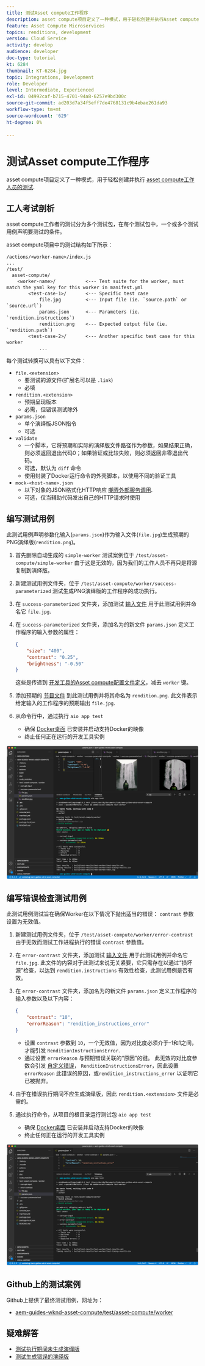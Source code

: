 ```yaml
---
title: 测试Asset compute工作程序
description: asset compute项目定义了一种模式，用于轻松创建并执行Asset compute工作程序的测试。
feature: Asset Compute Microservices
topics: renditions, development
version: Cloud Service
activity: develop
audience: developer
doc-type: tutorial
kt: 6284
thumbnail: KT-6284.jpg
topic: Integrations, Development
role: Developer
level: Intermediate, Experienced
exl-id: 04992caf-b715-4701-94a8-6257e9bd300c
source-git-commit: ad203d7a34f5eff7de4768131c9b4ebae261da93
workflow-type: tm+mt
source-wordcount: '629'
ht-degree: 0%

---
```


# 测试Asset compute工作程序

asset compute项目定义了一种模式，用于轻松创建并执行 [asset compute工作人员的测试](https://experienceleague.adobe.com/docs/asset-compute/using/extend/test-custom-application.html).

## 工人考试剖析

asset compute工作者的测试分为多个测试包，在每个测试包中，一个或多个测试用例声明要测试的条件。

asset compute项目中的测试结构如下所示：

```
/actions/<worker-name>/index.js
...
/test/
  asset-compute/
    <worker-name>/           <--- Test suite for the worker, must match the yaml key for this worker in manifest.yml
        <test-case-1>/       <--- Specific test case 
            file.jpg         <--- Input file (ie. `source.path` or `source.url`)
            params.json      <--- Parameters (ie. `rendition.instructions`)
            rendition.png    <--- Expected output file (ie. `rendition.path`)
        <test-case-2>/       <--- Another specific test case for this worker
            ...
```

每个测试转换可以具有以下文件：

+ `file.<extension>`
   + 要测试的源文件(扩展名可以是 `.link`)
   + 必填
+ `rendition.<extension>`
   + 预期呈现版本
   + 必需，但错误测试除外
+ `params.json`
   + 单个演绎版JSON指令
   + 可选
+ `validate`
   + 一个脚本，它将预期和实际的演绎版文件路径作为参数，如果结果正确，则必须返回退出代码0；如果验证或比较失败，则必须返回非零退出代码。
   + 可选，默认为 `diff` 命令
   + 使用封装了Docker运行命令的外壳脚本，以使用不同的验证工具
+ `mock-<host-name>.json`
   + 以下对象的JSON格式化HTTP响应 [嘲弄外部服务调用](https://www.mock-server.com/mock_server/creating_expectations.html).
   + 可选，仅当辅助代码发出自己的HTTP请求时使用

## 编写测试用例

此测试用例声明参数化输入(`params.json`)作为输入文件(`file.jpg`)生成预期的PNG演绎版(`rendition.png`)。

1. 首先删除自动生成的 `simple-worker` 测试案例位于 `/test/asset-compute/simple-worker` 由于这是无效的，因为我们的工作人员不再只是将源复制到演绎版。
1. 新建测试用例文件夹，位于 `/test/asset-compute/worker/success-parameterized` 测试生成PNG演绎版的工作程序的成功执行。
1. 在 `success-parameterized` 文件夹，添加测试 [输入文件](./assets/test/success-parameterized/file.jpg) 用于此测试用例并命名它 `file.jpg`.
1. 在 `success-parameterized` 文件夹，添加名为的新文件 `params.json` 定义工作程序的输入参数的属性：

   ```json
   { 
       "size": "400",
       "contrast": "0.25",
       "brightness": "-0.50"
   }
   ```

   这些是传递到 [开发工具的Asset compute配置文件定义](../develop/development-tool.md)，减去 `worker` 键。

1. 添加预期的 [节目文件](./assets/test/success-parameterized/rendition.png) 到此测试用例并将其命名为 `rendition.png`. 此文件表示给定输入的工作程序的预期输出 `file.jpg`.
1. 从命令行中，通过执行 `aio app test`
   + 确保 [Docker桌面](../set-up/development-environment.md#docker) 已安装并启动支持Docker的映像
   + 终止任何正在运行的开发工具实例

![测试 — 成功 ](./assets/test/success-parameterized/result.png)

## 编写错误检查测试用例

此测试用例测试旨在确保Worker在以下情况下抛出适当的错误： `contrast` 参数设置为无效值。

1. 新建测试用例文件夹，位于 `/test/asset-compute/worker/error-contrast` 由于无效而测试工作进程执行的错误 `contrast` 参数值。
1. 在 `error-contrast` 文件夹，添加测试 [输入文件](./assets/test/error-contrast/file.jpg) 用于此测试用例并命名它 `file.jpg`. 此文件的内容对于此测试来说无关紧要，它只需存在以通过“损坏源”检查，以达到 `rendition.instructions` 有效性检查，此测试用例是否有效。
1. 在 `error-contrast` 文件夹，添加名为的新文件 `params.json` 定义工作程序的输入参数以及以下内容：

   ```json
   {
       "contrast": "10",
       "errorReason": "rendition_instructions_error"
   }
   ```

   + 设置 `contrast` 参数到 `10`，一个无效值，因为对比度必须介于–1和1之间，才能引发 `RenditionInstructionsError`.
   + 通过设置 `errorReason` 与预期错误关联的“原因”的键。 此无效的对比度参数会引发 [自定义错误](../develop/worker.md#errors)， `RenditionInstructionsError`，因此设置 `errorReason` 此错误的原因，或`rendition_instructions_error` 以证明它已被抛弃。

1. 由于在错误执行期间不应生成演绎版，因此 `rendition.<extension>` 文件是必需的。
1. 通过执行命令，从项目的根目录运行测试包 `aio app test`
   + 确保 [Docker桌面](../set-up/development-environment.md#docker) 已安装并启动支持Docker的映像
   + 终止任何正在运行的开发工具实例

![测试 — 错误对比度](./assets/test/error-contrast/result.png)

## Github上的测试案例

Github上提供了最终测试用例，网址为：

+ [aem-guides-wknd-asset-compute/test/asset-compute/worker](https://github.com/adobe/aem-guides-wknd-asset-compute/tree/master/test/asset-compute/worker)

## 疑难解答

+ [测试执行期间未生成演绎版](../troubleshooting.md#test-no-rendition-generated)
+ [测试生成错误的演绎版](../troubleshooting.md#tests-generates-incorrect-rendition)
